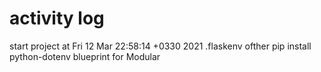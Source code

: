 # activity log

start project at Fri 12 Mar 22:58:14 +0330 2021
    .flaskenv ofther pip install python-dotenv
    blueprint for Modular